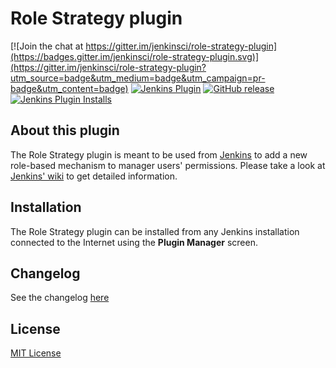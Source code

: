 Role Strategy plugin
====================

[![Join the chat at https://gitter.im/jenkinsci/role-strategy-plugin](https://badges.gitter.im/jenkinsci/role-strategy-plugin.svg)](https://gitter.im/jenkinsci/role-strategy-plugin?utm_source=badge&utm_medium=badge&utm_campaign=pr-badge&utm_content=badge)
[![Jenkins Plugin](https://img.shields.io/jenkins/plugin/v/role-strategy.svg)](https://plugins.jenkins.io/role-strategy)
[![GitHub release](https://img.shields.io/github/release/jenkinsci/role-strategy-plugin.svg?label=release)](https://github.com/jenkinsci/role-strategy-plugin/releases/latest)
[![Jenkins Plugin Installs](https://img.shields.io/jenkins/plugin/i/role-strategy.svg?color=blue)](https://plugins.jenkins.io/role-strategy)

About this plugin
-----------------
The Role Strategy plugin is meant to be used from [Jenkins][2] to add a new role-based mechanism to manager users' permissions. Please take a look at [Jenkins' wiki][3] to get detailed information.

Installation
------------
The Role Strategy plugin can be installed from any Jenkins installation connected to the Internet using the **Plugin Manager** screen.

[2]: http://jenkins-ci.org/
[3]: http://wiki.jenkins-ci.org/display/JENKINS/Role+Strategy+Plugin
[4]: https://svn.jenkins-ci.org/trunk/hudson/plugins/role-strategy/
[5]: https://github.com/jenkinsci/role-strategy-plugin
[6]: https://github.com/oleg-nenashev

Changelog
---------

See the changelog [here](https://wiki.jenkins.io/display/JENKINS/Role+Strategy+Plugin#RoleStrategyPlugin-Versionhistory)

License
-------

[MIT License](./LICENSE.md)

